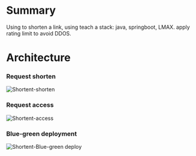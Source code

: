 # Summary
Using to shorten a link, using teach a stack: java, springboot, LMAX. apply rating limit to avoid DDOS.
# Architecture
### Request shorten
![Shortent-shorten](https://user-images.githubusercontent.com/6628761/116820545-f09e7b80-ab9f-11eb-9262-6c70d7896e5a.png)

### Request access
![Shortent-access](https://user-images.githubusercontent.com/6628761/116817882-c3979c00-ab92-11eb-97a4-8c65113fe331.png)

### Blue-green deployment
![Shortent-Blue-green deploy](https://user-images.githubusercontent.com/6628761/117535562-8e6ecc00-b020-11eb-80ad-fc6193c2a9d7.png)

